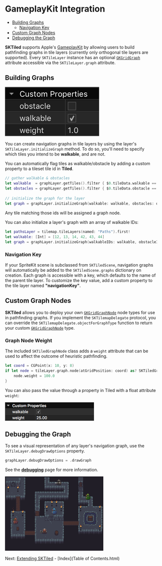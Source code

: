 # GameplayKit Integration

- [Building Graphs](#building-graphs)
    - [Navigation Key](#navigation-key)
- [Custom Graph Nodes](#custom-graph-nodes)
- [Debugging the Graph](#debugging-the-graph)


**SKTiled** supports Apple's [GameplayKit][gameplaykit-url]  by allowing users to build pathfinding graphs in tile layers (currently only orthogonal tile layers are supported). Every `SKTileLayer` instance has an optional [`GKGridGraph`][gkgridgraph-url] attribute accessible via the `SKTileLayer.graph` attribute.


## Building Graphs

![Tile Data Pathfinding](images/tiledata-pathfinding-attrs.png)

You can create navigation graphs in tile layers by using the layer's `SKTileLayer.initializeGraph` method. To do so, you'll need to specify which tiles you intend to be **walkable**, and are not.

You can automatically flag tiles as walkable/obstacle by adding a custom property to a tileset tile id in **Tiled**.

```swift
// gather walkable & obstacles
let walkable  = graphLayer.getTiles().filter { $0.tileData.walkable == true }
let obstacles = graphLayer.getTiles().filter { $0.tileData.obstacle == true }

// initialize the graph for the layer
let graph = graphLayer.initializeGraph(walkable: walkable, obstacles: obstacles, diagonalsAllowed: false)!
```

Any tile matching those ids will be assigned a graph node.

You can also initialize a layer's graph with an array of walkable IDs:

```swift
let pathsLayer = tilemap.tileLayers(named: "Paths").first!
let walkable: [Int] = [12, 13, 14, 42, 43, 44]
let graph = graphLayer.initializeGraph(walkableIDs: walkable, obstacleIDs, [], diagonalsAllowed: false)!
```

### Navigation Key

If your SpriteKit scene is subclassed from `SKTiledScene`, navigation graphs will automatically be added to the `SKTiledScene.graphs` dictionary on creation. Each graph is accessible with a key, which defaults to the name of the parent tile layer. To customize the key value, add a custom property to the tile layer named **"navigationKey"**.

## Custom Graph Nodes

**SKTiled** allows you to deploy your own [`GKGridGraphNode`][gkgridgraphnode-url] node types for use in pathfinding graphs. If you implement the `SKTilemapDelegate` protocol, you can override the `SKTilemapDelegate.objectForGraphType`
function to return your custom [`GKGridGraphNode`][gkgridgraphnode-url] type.

### Graph Node Weight

The included `SKTiledGraphNode` class adds a `weight` attribute that can be used to affect the outcome of heuristic pathfinding.

```swift
let coord = CGPoint(x: 10, y: 8)
if let node = tileLayer.graph.node(atGridPosition: coord) as? SKTiledGraphNode {
    node.weight = 100.0
}
```

You can also pass the value through a property in Tiled with a float attribute `weight`:



![Walkable IDs](images/node-weight-property.png)


## Debugging the Graph

To see a visual representation of any layer's navigation graph, use the `SKTileLayer.debugDrawOptions` property.

```swift
graphLayer.debugDrawOptions = .drawGraph
```

See the [**debugging**](debugging.html) page for more information.


![Show Graph](images/showGraph.gif)

Next: [Extending SKTiled](extending-sktiled.html) - [Index](Table of Contents.html)

<!--- Apple --->

[spritekit-url]:https://developer.apple.com/documentation/spritekit
[gameplaykit-url]:https://developer.apple.com/documentation/gameplaykit
[gkgridgraph-url]:https://developer.apple.com/documentation/gameplaykit/gkgridgraph
[gkgridgraphnode-url]:https://developer.apple.com/documentation/gameplaykit/gkgridgraphnode
[sktilelayer-url]:https://mfessenden.github.io/SKTiled/Classes/SKTileLayer.html
